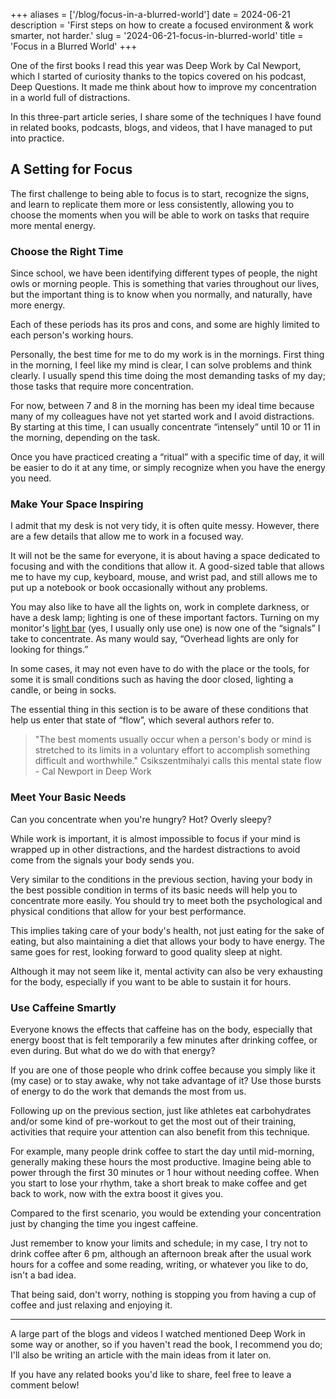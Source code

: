 +++
aliases = ['/blog/focus-in-a-blurred-world']
date = 2024-06-21
description = 'First steps on how to create a focused environment & work smarter, not harder.'
slug = '2024-06-21-focus-in-blurred-world'
title = 'Focus in a Blurred World'
+++

One of the first books I read this year was Deep Work by Cal Newport, which I started of curiosity thanks to the topics covered on his podcast, Deep Questions. It made me think about how to improve my concentration in a world full of distractions.

In this three-part article series, I share some of the techniques I have found in related books, podcasts, blogs, and videos, that I have managed to put into practice.

## A Setting for Focus

The first challenge to being able to focus is to start, recognize the signs, and learn to replicate them more or less consistently, allowing you to choose the moments when you will be able to work on tasks that require more mental energy.

### Choose the Right Time

Since school, we have been identifying different types of people, the night owls or morning people. This is something that varies throughout our lives, but the important thing is to know when you normally, and naturally, have more energy.

Each of these periods has its pros and cons, and some are highly limited to each person's working hours.

Personally, the best time for me to do my work is in the mornings. First thing in the morning, I feel like my mind is clear, I can solve problems and think clearly. I usually spend this time doing the most demanding tasks of my day; those tasks that require more concentration.

For now, between 7 and 8 in the morning has been my ideal time because many of my colleagues have not yet started work and I avoid distractions. By starting at this time, I can usually concentrate “intensely” until 10 or 11 in the morning, depending on the task.

Once you have practiced creating a “ritual” with a specific time of day, it will be easier to do it at any time, or simply recognize when you have the energy you need.

### Make Your Space Inspiring

I admit that my desk is not very tidy, it is often quite messy. However, there are a few details that allow me to work in a focused way.

It will not be the same for everyone, it is about having a space dedicated to focusing and with the conditions that allow it. A good-sized table that allows me to have my cup, keyboard, mouse, and wrist pad, and still allows me to put up a notebook or book occasionally without any problems.

You may also like to have all the lights on, work in complete darkness, or have a desk lamp; lighting is one of these important factors. Turning on my monitor's [light bar](https://www.amazon.com/Xiaomi-Computer-Monitor-Light-Bar/dp/B0CTZBR5CG) (yes, I usually only use one) is now one of the “signals” I take to concentrate. As many would say, “Overhead lights are only for looking for things.”

In some cases, it may not even have to do with the place or the tools, for some it is small conditions such as having the door closed, lighting a candle, or being in socks.

The essential thing in this section is to be aware of these conditions that help us enter that state of “flow”, which several authors refer to.

> "The best moments usually occur when a person's body or mind is stretched to its limits in a voluntary effort to accomplish something difficult and worthwhile." Csikszentmihalyi calls this mental state flow - Cal Newport in Deep Work

### Meet Your Basic Needs

Can you concentrate when you're hungry? Hot? Overly sleepy?

While work is important, it is almost impossible to focus if your mind is wrapped up in other distractions, and the hardest distractions to avoid come from the signals your body sends you.

Very similar to the conditions in the previous section, having your body in the best possible condition in terms of its basic needs will help you to concentrate more easily. You should try to meet both the psychological and physical conditions that allow for your best performance.

This implies taking care of your body's health, not just eating for the sake of eating, but also maintaining a diet that allows your body to have energy. The same goes for rest, looking forward to good quality sleep at night.

Although it may not seem like it, mental activity can also be very exhausting for the body, especially if you want to be able to sustain it for hours.

### Use Caffeine Smartly

Everyone knows the effects that caffeine has on the body, especially that energy boost that is felt temporarily a few minutes after drinking coffee, or even during. But what do we do with that energy?

If you are one of those people who drink coffee because you simply like it (my case) or to stay awake, why not take advantage of it? Use those bursts of energy to do the work that demands the most from us.

Following up on the previous section, just like athletes eat carbohydrates and/or some kind of pre-workout to get the most out of their training, activities that require your attention can also benefit from this technique.

For example, many people drink coffee to start the day until mid-morning, generally making these hours the most productive. Imagine being able to power through the first 30 minutes or 1 hour without needing coffee. When you start to lose your rhythm, take a short break to make coffee and get back to work, now with the extra boost it gives you.

Compared to the first scenario, you would be extending your concentration just by changing the time you ingest caffeine.

Just remember to know your limits and schedule; in my case, I try not to drink coffee after 6 pm, although an afternoon break after the usual work hours for a coffee and some reading, writing, or whatever you like to do, isn't a bad idea.

That being said, don't worry, nothing is stopping you from having a cup of coffee and just relaxing and enjoying it.

- - -

A large part of the blogs and videos I watched mentioned Deep Work in some way or another, so if you haven't read the book, I recommend you do; I'll also be writing an article with the main ideas from it later on.

If you have any related books you'd like to share, feel free to leave a comment below!
